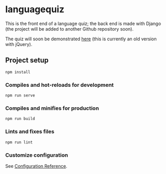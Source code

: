 # languagequiz

This is the front end of a language quiz; the back end is made with Django (the project will be added to another Github repository soon).

The quiz will soon be demonstrated [here](https://quiz.apprenti-polyglotte.net/) (this is currently an old version with jQuery).

## Project setup
```
npm install
```

### Compiles and hot-reloads for development
```
npm run serve
```

### Compiles and minifies for production
```
npm run build
```

### Lints and fixes files
```
npm run lint
```

### Customize configuration
See [Configuration Reference](https://cli.vuejs.org/config/).
